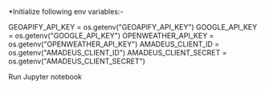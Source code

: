 *Initialize following env variables:-

GEOAPIFY_API_KEY = os.getenv("GEOAPIFY_API_KEY")
GOOGLE_API_KEY = os.getenv("GOOGLE_API_KEY")
OPENWEATHER_API_KEY = os.getenv("OPENWEATHER_API_KEY")
AMADEUS_CLIENT_ID = os.getenv("AMADEUS_CLIENT_ID")
AMADEUS_CLIENT_SECRET = os.getenv("AMADEUS_CLIENT_SECRET")

Run Jupyter notebook